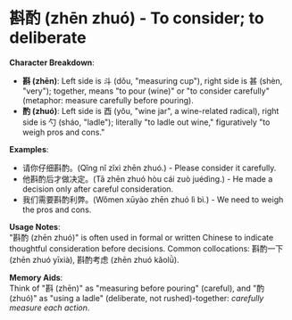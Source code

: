 # **斟酌 (zhēn zhuó) - To consider; to deliberate**

**Character Breakdown**:  
- **斟 (zhēn)**: Left side is 斗 (dǒu, "measuring cup"), right side is 甚 (shèn, "very"); together, means "to pour (wine)" or "to consider carefully" (metaphor: measure carefully before pouring).  
- **酌 (zhuó)**: Left side is 酉 (yǒu, "wine jar", a wine-related radical), right side is 勺 (sháo, "ladle"); literally "to ladle out wine," figuratively "to weigh pros and cons."

**Examples**:  
- 请你仔细斟酌。(Qǐng nǐ zǐxì zhēn zhuó.) - Please consider it carefully.  
- 他斟酌后才做决定。(Tā zhēn zhuó hòu cái zuò juédìng.) - He made a decision only after careful consideration.  
- 我们需要斟酌利弊。(Wǒmen xūyào zhēn zhuó lì bì.) - We need to weigh the pros and cons.

**Usage Notes**:  
"斟酌 (zhēn zhuó)" is often used in formal or written Chinese to indicate thoughtful consideration before decisions. Common collocations: 斟酌一下 (zhēn zhuó yīxià), 斟酌考虑 (zhēn zhuó kǎolǜ).

**Memory Aids**:  
Think of "斟 (zhēn)" as "measuring before pouring" (careful), and "酌 (zhuó)" as "using a ladle" (deliberate, not rushed)-together: *carefully measure each action*.